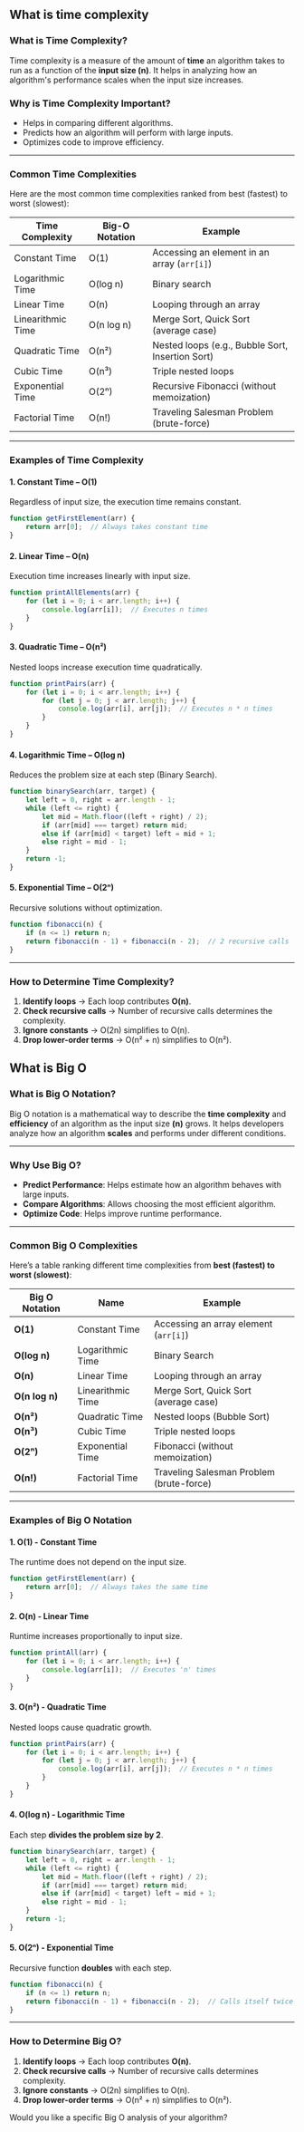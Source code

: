## What is time complexity 

### **What is Time Complexity?**
Time complexity is a measure of the amount of **time** an algorithm takes to run as a function of the **input size (n)**. It helps in analyzing how an algorithm's performance scales when the input size increases.

### **Why is Time Complexity Important?**
- Helps in comparing different algorithms.
- Predicts how an algorithm will perform with large inputs.
- Optimizes code to improve efficiency.

---

### **Common Time Complexities**
Here are the most common time complexities ranked from best (fastest) to worst (slowest):

| **Time Complexity**  | **Big-O Notation** | **Example** |
|----------------------|-------------------|-------------|
| Constant Time       | O(1)              | Accessing an element in an array (`arr[i]`) |
| Logarithmic Time    | O(log n)          | Binary search |
| Linear Time         | O(n)              | Looping through an array |
| Linearithmic Time   | O(n log n)        | Merge Sort, Quick Sort (average case) |
| Quadratic Time      | O(n²)             | Nested loops (e.g., Bubble Sort, Insertion Sort) |
| Cubic Time          | O(n³)             | Triple nested loops |
| Exponential Time    | O(2ⁿ)             | Recursive Fibonacci (without memoization) |
| Factorial Time      | O(n!)             | Traveling Salesman Problem (brute-force) |

---

### **Examples of Time Complexity**
#### **1. Constant Time – O(1)**
Regardless of input size, the execution time remains constant.
```js
function getFirstElement(arr) {
    return arr[0];  // Always takes constant time
}
```

#### **2. Linear Time – O(n)**
Execution time increases linearly with input size.
```js
function printAllElements(arr) {
    for (let i = 0; i < arr.length; i++) {
        console.log(arr[i]);  // Executes n times
    }
}
```

#### **3. Quadratic Time – O(n²)**
Nested loops increase execution time quadratically.
```js
function printPairs(arr) {
    for (let i = 0; i < arr.length; i++) {
        for (let j = 0; j < arr.length; j++) {
            console.log(arr[i], arr[j]);  // Executes n * n times
        }
    }
}
```

#### **4. Logarithmic Time – O(log n)**
Reduces the problem size at each step (Binary Search).
```js
function binarySearch(arr, target) {
    let left = 0, right = arr.length - 1;
    while (left <= right) {
        let mid = Math.floor((left + right) / 2);
        if (arr[mid] === target) return mid;
        else if (arr[mid] < target) left = mid + 1;
        else right = mid - 1;
    }
    return -1;
}
```

#### **5. Exponential Time – O(2ⁿ)**
Recursive solutions without optimization.
```js
function fibonacci(n) {
    if (n <= 1) return n;
    return fibonacci(n - 1) + fibonacci(n - 2);  // 2 recursive calls
}
```

---

### **How to Determine Time Complexity?**
1. **Identify loops** → Each loop contributes **O(n)**.
2. **Check recursive calls** → Number of recursive calls determines the complexity.
3. **Ignore constants** → O(2n) simplifies to O(n).
4. **Drop lower-order terms** → O(n² + n) simplifies to O(n²).

## What is Big O
### **What is Big O Notation?**
Big O notation is a mathematical way to describe the **time complexity** and **efficiency** of an algorithm as the input size **(n)** grows. It helps developers analyze how an algorithm **scales** and performs under different conditions.

---

### **Why Use Big O?**
- **Predict Performance**: Helps estimate how an algorithm behaves with large inputs.
- **Compare Algorithms**: Allows choosing the most efficient algorithm.
- **Optimize Code**: Helps improve runtime performance.

---

### **Common Big O Complexities**
Here’s a table ranking different time complexities from **best (fastest) to worst (slowest)**:

| **Big O Notation**  | **Name**            | **Example** |
|---------------------|--------------------|-------------|
| **O(1)**           | Constant Time      | Accessing an array element (`arr[i]`) |
| **O(log n)**       | Logarithmic Time   | Binary Search |
| **O(n)**           | Linear Time        | Looping through an array |
| **O(n log n)**     | Linearithmic Time  | Merge Sort, Quick Sort (average case) |
| **O(n²)**          | Quadratic Time     | Nested loops (Bubble Sort) |
| **O(n³)**          | Cubic Time         | Triple nested loops |
| **O(2ⁿ)**          | Exponential Time   | Fibonacci (without memoization) |
| **O(n!)**          | Factorial Time     | Traveling Salesman Problem (brute-force) |

---

### **Examples of Big O Notation**
#### **1. O(1) - Constant Time**
The runtime does not depend on the input size.
```js
function getFirstElement(arr) {
    return arr[0];  // Always takes the same time
}
```

#### **2. O(n) - Linear Time**
Runtime increases proportionally to input size.
```js
function printAll(arr) {
    for (let i = 0; i < arr.length; i++) {
        console.log(arr[i]);  // Executes 'n' times
    }
}
```

#### **3. O(n²) - Quadratic Time**
Nested loops cause quadratic growth.
```js
function printPairs(arr) {
    for (let i = 0; i < arr.length; i++) {
        for (let j = 0; j < arr.length; j++) {
            console.log(arr[i], arr[j]);  // Executes n * n times
        }
    }
}
```

#### **4. O(log n) - Logarithmic Time**
Each step **divides the problem size by 2**.
```js
function binarySearch(arr, target) {
    let left = 0, right = arr.length - 1;
    while (left <= right) {
        let mid = Math.floor((left + right) / 2);
        if (arr[mid] === target) return mid;
        else if (arr[mid] < target) left = mid + 1;
        else right = mid - 1;
    }
    return -1;
}
```

#### **5. O(2ⁿ) - Exponential Time**
Recursive function **doubles** with each step.
```js
function fibonacci(n) {
    if (n <= 1) return n;
    return fibonacci(n - 1) + fibonacci(n - 2);  // Calls itself twice
}
```

---

### **How to Determine Big O?**
1. **Identify loops** → Each loop contributes **O(n)**.
2. **Check recursive calls** → Number of recursive calls determines complexity.
3. **Ignore constants** → O(2n) simplifies to O(n).
4. **Drop lower-order terms** → O(n² + n) simplifies to O(n²).

Would you like a specific Big O analysis of your algorithm?